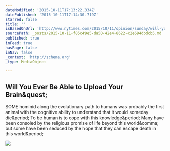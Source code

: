 ```yaml
---
dateModified: '2015-10-11T17:13:22.334Z'
datePublished: '2015-10-11T17:14:30.719Z'
starred: false
title: ''
isBasedOnUrl: 'http://www.nytimes.com/2015/10/11/opinion/sunday/will-you-ever-be-able-to-upload-your-brain.html'
sourcePath: _posts/2015-10-11-f85c49e5-da50-42e4-8622-c2e694dbdcb5.md
published: true
inFeed: true
hasPage: false
inNav: false
_context: 'http://schema.org'
_type: MediaObject

---
```

<article style=""><h1>Will You Ever Be Able to Upload Your Brain&amp;quest;</h1><p>SOME hominid along the evolutionary path to humans was probably the first animal with the cognitive ability to understand that it would someday die&amp;period; To be human is to cope with this knowledge&amp;period; Many have been consoled by the religious promise of life beyond this world&amp;comma; but some have been seduced by the hope that they can escape death in this world&amp;period;</p><img src="http://static01.nyt.com/images/2015/10/11/opinion/sunday/11miller/11miller-facebookJumbo.jpg" /></article>